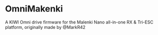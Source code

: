 # OmniMakenki
A KIWI Omni drive firmware for the Malenki Nano all-in-one RX &amp; Tri-ESC platform, originally made by @MarkR42

